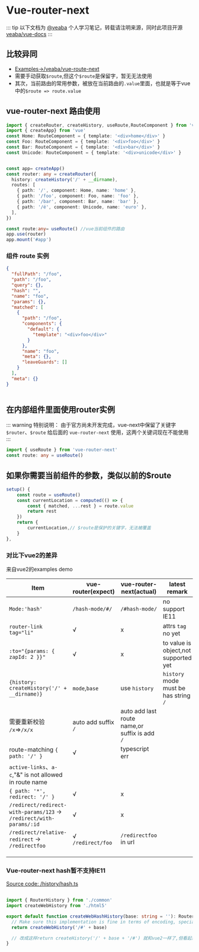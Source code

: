# Vue-router-next

::: tip
以下文档为 [@veaba](https://github.com/veaba) 个人学习笔记，转载请注明来源，同时此项目开源 [veaba/vue-docs](https://github.com/veaba/vue-docs)
::: 

## 比较异同
- [Examples->/veaba/vue-route-next](https://github.com/veaba/vue-router-next/tree/dev-veaba/examples)
- 需要手动获取`$route`,但这个`$route`是保留字，暂无无法使用
- 其次，当前路由的常用参数，被放在当前路由的`.value`里面，也就是等于vue中的`$route => route.value`

## vue-router-next 路由使用

```ts
import { createRouter, createHistory, useRoute,RouteComponent } from 'vue-router-next'
import { createApp} from 'vue'
const Home: RouteComponent = { template: '<div>home</div>' }
const Foo: RouteComponent = { template: '<div>foo</div>' }
const Bar: RouteComponent = { template: '<div>bar</div>' }
const Unicode: RouteComponent = { template: '<div>unicode</div>' }


const app= createApp()
const router: any = createRouter({
  history: createHistory('/' + __dirname),
  routes: [
    { path: '/', component: Home, name: 'home' },
    { path: '/foo', component: Foo, name: 'foo' },
    { path: '/bar', component: Bar, name: 'bar' },
    { path: '/é', component: Unicode, name: 'euro' },
  ],
})

const route:any= useRoute() //vue当前组件的路由
app.use(router)
app.mount('#app')
```

### 组件 route 实例

```json
{
  "fullPath": "/foo",
  "path": "/foo",
  "query": {},
  "hash": "",
  "name": "foo",
  "params": {},
  "matched": [
    {
      "path": "/foo",
      "components": {
        "default": {
          "template": "<div>foo</div>"
        }
      },
      "name": "foo",
      "meta": {},
      "leaveGuards": []
    }
  ],
  "meta": {}
}
      
```

## 在内部组件里面使用router实例

::: warning 特别说明：
由于官方尚未开发完成，vue-next中保留了关键字 `$router`、`$route` 给后面的 `vue-router-next` 使用，这两个关键词现在不能使用
::: 

```ts
import { useRoute } from 'vue-router-next'
const route: any = useRoute()
```

## 如果你需要当前组件的参数，类似以前的$route

```ts
setup() {
    const route = useRoute()
    const currentLocation = computed(() => {
        const { matched, ...rest } = route.value
        return rest
    })
    return {
        currentLocation,// $route是保护的关键字，无法被覆盖
    }
},
```

### 对比下vue2的差异

来自vue2的examples demo

|Item|vue-router(expect)| vue-router-next(actual)|latest remark|
|----|----|---|---|
|`Mode:'hash'`|`/hash-mode/#/`|`/#hash-mode/`| no support IE11|
|`router-link tag="li"`|√|x|attrs `tag` no yet|
|`:to="{params: { zapId: 2 }}"`|√|x| to value is object,not supported yet|
|`{history: createHistory('/' + __dirname)}`|`mode`,`base`| use `history`|`history` mode must be has string `/`|
|需要重新校验 `/x`=>`/x/x` |auto add suffix `/`| auto add last route name,or suffix is add `/`||
| route-matching `{ path: '/' }`|√|typescript err||
|`active-links`、`a-c`,"&" is not allowed in route name||||
|`{ path: '*', redirect: '/' }` |√|x|||
|`/redirect/redirect-with-params/123` -> `/redirect/with-params/:id`|√|x||
|`/redirect/relative-redirect` -> `/redirectfoo`|√ `/redirect/foo`|`/redirectfoo` in url||
|||||
|||||
|||||

### Vue-router-next hash暂不支持IE11

[Source code: /history/hash.ts](https://github.com/vuejs/vue-router-next/blob/master/src/history/hash.ts)
```ts
  
import { RouterHistory } from './common'
import createWebHistory from './html5'

export default function createWebHashHistory(base: string = ''): RouterHistory {
  // Make sure this implementation is fine in terms of encoding, specially for IE11
  return createWebHistory('/#' + base)

  // 改成这样return createHistory('/' + base + '/#') 就和vue2一样了,但看起来时后面追加的'#'，不太对劲
}
```
